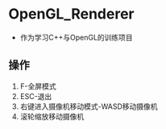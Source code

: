 # OpenGL_Renderer
- 作为学习C++与OpenGL的训练项目

## 操作
1. F-全屏模式
2. ESC-退出
3. 右键进入摄像机移动模式-WASD移动摄像机
4. 滚轮缩放移动摄像机